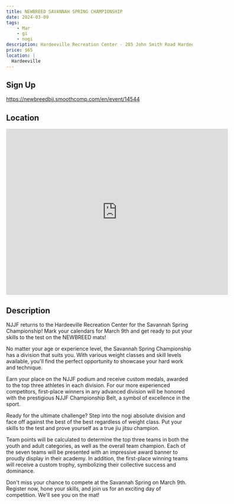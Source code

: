 ```yaml
---
title: NEWBREED SAVANNAH SPRING CHAMPIONSHIP
date: 2024-03-09
tags:
    - Mar
    - gi 
    - nogi 
description: Hardeeville Recreation Center - 285 John Smith Road Hardeeville, SC
price: $65
location: |
  Hardeeville
---
```

## Sign Up
https://newbreedbjj.smoothcomp.com/en/event/14544

## Location
<iframe src="https://www.google.com/maps/embed?pb=!1m18!1m12!1m3!1d12345.6789!2d-81.0719298!3d32.2939197!2m3!1f0!2f0!3f0!3m2!1i1024!2i768!4f13.1!3m3!1m2!1s0x0%3A0x0!2z32.2939197!5e0!3m2!1sen!2sus!4v1234567890" width="600" height="450" style="border:0;" allowfullscreen="" loading="lazy"></iframe>

## Description
NJJF returns to the Hardeeville Recreation Center for the Savannah Spring Championship! Mark your calendars for March 9th and get ready
to put your skills to the test on the NEWBREED mats!


No matter your age or experience level, the Savannah Spring Championship
has a division that suits you. With various weight classes and skill
levels available, you'll find the perfect opportunity to showcase your
hard work and technique.


Earn your place on the NJJF podium and receive custom medals, awarded to
the top three athletes in each division. For our more experienced
competitors, first-place winners in any advanced division will be
honored with the prestigious NJJF Championship Belt, a symbol of
excellence in the sport.


Ready for the ultimate challenge? Step into the nogi absolute division
and face off against the best of the best regardless of weight class.
Put your skills to the test and prove yourself as a true jiu jitsu
champion.


Team points will be calculated to determine the top three teams in both
the youth and adult categories, as well as the overall team champion.
Each of the seven teams will be presented with an impressive award
banner to proudly display in their academy. In addition, the first-place
winning teams will receive a custom trophy, symbolizing their
collective success and dominance.


Don't miss your chance to compete at the Savannah Spring on March 9th. Register now, hone your skills, and join us for an
exciting day of competition.
We'll see you on the mat!